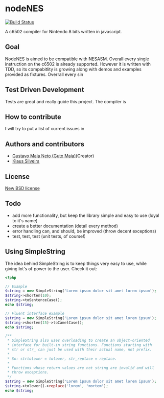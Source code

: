 # nodeNES
[![Build Status](https://secure.travis-ci.org/gutomaia/nodeNES.png)](http://travis-ci.org/gutomaia/nodeNES)

A c6502 compiler for Nintendo 8 bits written in javascript.


## Goal

NodeNES is aimed to be compatible with NESASM. Overall every single instruction on the c6502 is already supported. However it is written with TDD, so its compabitlity is growing along with demos and examples provided as fixtures. Overrall every sin

## Test Driven Development

Tests are great and really guide this project. The compiler is 

## How to contribute

I will try to put a list of current issues in

## Authors and contributors
* [Gustavo Maia Neto (Guto Maia)](http://gutomaia.net)(Creator)
* [Klaus Silveira](http://www.klaussilveira.com)

## License
[New BSD license](http://www.opensource.org/licenses/bsd-license.php)

## Todo


* add more functionality, but keep the library simple and easy to use (loyal to it's name)
* create a better documentation (detail every method)
* error handling can, and should, be improved (throw decent exceptions)
* test, test, test (unit tests, of course!)

## Using SimpleString
The idea behind SimpleString is to keep things very easy to use, while giving lot's of power to the user. Check it out:

```php
<?php 

// Example
$string = new SimpleString('Lorem ipsum dolor sit amet lorem ipsum');
$string->shorten(10);
$string->toSentenceCase();
echo $string;

// Fluent interface example
$string = new SimpleString('Lorem ipsum dolor sit amet lorem ipsum');
$string->shorten(15)->toCamelCase();
echo $string;

/**
 * SimpleString also uses overloading to create an object-oriented
 * interface for built-in string functions. Functions starting with
 * str or str_ can just be used with their actual name, not prefix.
 * 
 * So: strtolower = tolower, str_replace = replace.
 * 
 * Functions whose return values are not string are invalid and will 
 * throw exceptions. 
 */
$string = new SimpleString('Lorem ipsum dolor sit amet lorem ipsum');
$string->tolower()->replace('lorem', 'mortem');
echo $string;


```